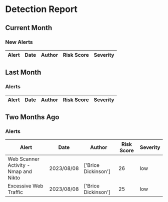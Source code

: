 # Detection Report
## Current Month
### New Alerts
| Alert | Date | Author | Risk Score | Severity |
| --- | --- | --- | --- | --- |
## Last Month
### Alerts
| Alert | Date | Author | Risk Score | Severity |
| --- | --- | --- | --- | --- |
## Two Months Ago
### Alerts
| Alert | Date | Author | Risk Score | Severity |
| --- | --- | --- | --- | --- |
|Web Scanner Activity - Nmap and Nikto|2023/08/08|['Brice Dickinson']|26|low|
|Excessive Web Traffic|2023/08/08|['Brice Dickinson']|25|low|
